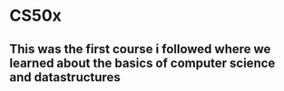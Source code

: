 # CS50x

## This was the first course i followed where we learned about the basics of computer science and datastructures
